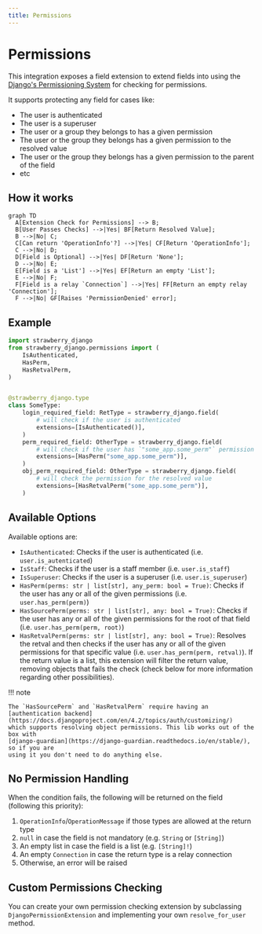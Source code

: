 ```yaml
---
title: Permissions
---
```


# Permissions

This integration exposes a field extension to extend fields into using the
[Django's Permissioning System](https://docs.djangoproject.com/en/4.2/topics/auth/default/)
for checking for permissions.

It supports protecting any field for cases like:

- The user is authenticated
- The user is a superuser
- The user or a group they belongs to has a given permission
- The user or the group they belongs has a given permission to the resolved value
- The user or the group they belongs has a given permission to the parent of the field
- etc

## How it works

```mermaid
graph TD
  A[Extension Check for Permissions] --> B;
  B[User Passes Checks] -->|Yes| BF[Return Resolved Value];
  B -->|No| C;
  C[Can return 'OperationInfo'?] -->|Yes| CF[Return 'OperationInfo'];
  C -->|No| D;
  D[Field is Optional] -->|Yes| DF[Return 'None'];
  D -->|No| E;
  E[Field is a 'List'] -->|Yes| EF[Return an empty 'List'];
  E -->|No| F;
  F[Field is a relay `Connection`] -->|Yes| FF[Return an empty relay 'Connection'];
  F -->|No| GF[Raises 'PermissionDenied' error];
```

## Example

```python title="types.py"
import strawberry_django
from strawberry_django.permissions import (
    IsAuthenticated,
    HasPerm,
    HasRetvalPerm,
)


@strawberry_django.type
class SomeType:
    login_required_field: RetType = strawberry_django.field(
        # will check if the user is authenticated
        extensions=[IsAuthenticated()],
    )
    perm_required_field: OtherType = strawberry_django.field(
        # will check if the user has `"some_app.some_perm"` permission
        extensions=[HasPerm("some_app.some_perm")],
    )
    obj_perm_required_field: OtherType = strawberry_django.field(
        # will check the permission for the resolved value
        extensions=[HasRetvalPerm("some_app.some_perm")],
    )
```

## Available Options

Available options are:

- `IsAuthenticated`: Checks if the user is authenticated (i.e. `user.is_autenticated`)
- `IsStaff`: Checks if the user is a staff member (i.e. `user.is_staff`)
- `IsSuperuser`: Checks if the user is a superuser (i.e. `user.is_superuser`)
- `HasPerm(perms: str | list[str], any_perm: bool = True)`: Checks if the user has any or all of
  the given permissions (i.e. `user.has_perm(perm)`)
- `HasSourcePerm(perms: str | list[str], any: bool = True)`: Checks if the user has any or all
  of the given permissions for the root of that field (i.e. `user.has_perm(perm, root)`)
- `HasRetvalPerm(perms: str | list[str], any: bool = True)`: Resolves the retval and then
  checks if the user has any or all of the given permissions for that specific value
  (i.e. `user.has_perm(perm, retval)`). If the return value is a list, this extension
  will filter the return value, removing objects that fails the check (check below for more
  information regarding other possibilities).

!!! note

    The `HasSourcePerm` and `HasRetvalPerm` require having an
    [authentication backend](https://docs.djangoproject.com/en/4.2/topics/auth/customizing/)
    which supports resolving object permissions. This lib works out of the box with
    [django-guardian](https://django-guardian.readthedocs.io/en/stable/), so if you are
    using it you don't need to do anything else.

## No Permission Handling

When the condition fails, the following will be returned on the field (following this priority):

1. `OperationInfo`/`OperationMessage` if those types are allowed at the return type
2. `null` in case the field is not mandatory (e.g. `String` or `[String]`)
3. An empty list in case the field is a list (e.g. `[String]!`)
4. An empty `Connection` in case the return type is a relay connection
5. Otherwise, an error will be raised

## Custom Permissions Checking

You can create your own permission checking extension by subclassing
`DjangoPermissionExtension` and implementing your own `resolve_for_user` method.
